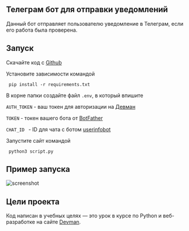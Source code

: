 ## Телеграм бот для отправки уведомлений

Данный бот отправляет пользователю уведомление в Телеграм, если его работа была проверена.

## Запуск

Скачайте код с [Github](https://github.com/Shirlusha/dvmn-telegram-bot)

Установите зависимости командой

```
 pip install -r requirements.txt
 ```

В корне папки создайте файл ```.env```, в который впишите

``` AUTH_TOKEN ``` - ваш токен для авторизации на [Девман](https://dvmn.org/api/docs/)

```TOKEN``` - токен вашего бота от [BotFather](https://telegram.me/BotFather)

``` CHAT_ID  ``` - ID для чата с ботом [userinfobot](https://telegram.me/userinfobot)

Запустите сайт командой
 ```
  python3 script.py
 ```


## Пример запуска

 ![screenshot](/screenshot-bot.png)

## Цели проекта

Код написан в учебных целях — это урок в курсе по Python и веб-разработке на сайте [Devman](https://dvmn.org).